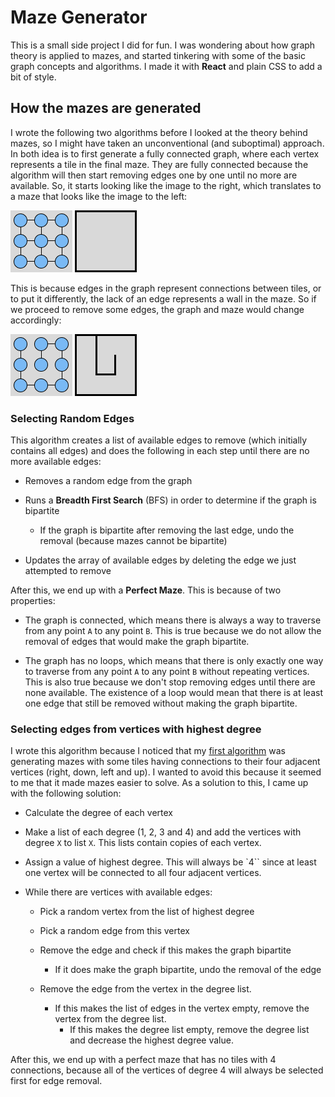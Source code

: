 # Maze Generator

This is a small side project I did for fun. I was wondering about how graph theory is applied to mazes, and started tinkering with some of the basic graph concepts and algorithms. I made it with **React** and plain CSS to add a bit of style.

## How the mazes are generated
I wrote the following two algorithms before I looked at the theory behind mazes, so I might have taken an unconventional (and suboptimal) approach. In both idea is to first generate a fully connected graph, where each vertex represents a tile in the final maze. They are fully connected because the algorithm will then start removing edges one by one until no more are available. So, it starts looking like the image to the right, which translates to a maze that looks like the image to the left:

![Fully connected maze graph](public/readme/FC-Graph.png  "Fully connected maze graph") ![Fully connected maze](public/readme/FC-Graph-Maze.png  "Fully connected maze")

This is because edges in the graph represent connections between tiles, or to put it differently, the lack of an edge represents a wall in the maze. So if we proceed to remove some edges, the graph and maze would change accordingly:

![Not fully connected graph](public/readme/Non-FC-Graph.png  "Not fully connected graph") ![Not fully connected maze](public/readme/Non-FC-Graph-Maze.png  "Not fully connected maze")

### Selecting Random Edges
This algorithm creates a list of available edges to remove (which initially contains all edges) and does the following in each step until there are no more available edges:

- Removes a random edge from the graph

- Runs a **Breadth First Search** (BFS) in order to determine if the graph is bipartite
	- If the graph is bipartite after removing the last edge, undo the removal (because mazes cannot be bipartite)
	
- Updates the array of available edges by deleting the edge we just attempted to remove

After this, we end up with a **Perfect Maze**. This is because of two properties:

- The graph is connected, which means there is always a way to traverse from any point `A` to any point `B`. This is true because we do not allow the removal of edges that would make the graph bipartite.

- The graph has no loops, which means that there is only exactly one way to traverse from any point `A` to any point `B` without repeating vertices. This is also true because we don't stop removing edges until there are none available. The existence of a loop would mean that there is at least one edge that still be removed without making the graph bipartite.

### Selecting edges from vertices with highest degree
I wrote this algorithm because I noticed that my [first algorithm](#selecting-random-edges) was generating mazes with some tiles having connections to their four adjacent vertices (right, down, left and up). I wanted to avoid this because it seemed to me that it made mazes easier to solve. As a solution to this, I came up with the following solution:

- Calculate the degree of each vertex

- Make a list of each degree (1, 2, 3 and 4) and add the vertices with degree `X` to list `X`. This lists contain copies of each vertex.

- Assign a value of highest degree. This will always be `4`` since at least one vertex will be connected to all four adjacent vertices.

- While there are vertices with available edges:
	- Pick a random vertex from the list of highest degree

	- Pick a random edge from this vertex

	- Remove the edge and check if this makes the graph bipartite
		- If it does make the graph bipartite, undo the removal of the edge
		
	- Remove the edge from the vertex in the degree list.
		- If this makes the list of edges in the vertex empty, remove the vertex from the degree list.
			- If this makes the degree list empty, remove the degree list and decrease the highest degree value.
	
After this, we end up with a perfect maze that has no tiles with 4 connections, because all of the vertices of degree 4 will always be selected first for edge removal.